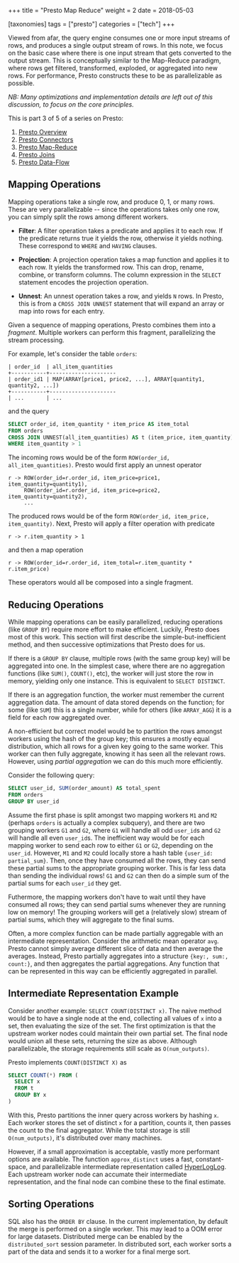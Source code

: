 +++
title = "Presto Map Reduce"
weight = 2
date = 2018-05-03

[taxonomies]
tags = ["presto"]
categories = ["tech"]
+++

Viewed from afar, the query engine consumes one or more input streams of rows,
and produces a single output stream of rows.  In this note, we focus on the
basic case where there is one input stream that gets converted to the output
stream.  This is conceptually similar to the Map-Reduce paradigm, where rows get
filtered, transformed, exploded, or aggregated into new rows.  For performance,
Presto constructs these to be as parallelizable as possible.

<!-- more -->

_NB: Many optimizations and implementation details are left out of this
discussion, to focus on the core principles._

This is part 3 of 5 of a series on Presto:
1. [Presto Overview]
2. [Presto Connectors]
3. [Presto Map-Reduce]
4. [Presto Joins]
5. [Presto Data-Flow]

Mapping Operations
------------------
Mapping operations take a single row, and produce 0, 1, or many rows. These are
very parallelizable -- since the operations takes only one row, you can simply
split the rows among different workers.

* **Filter**: A filter operation takes a predicate and applies it to each row.
  If the predicate returns true it yields the row, otherwise it yields nothing.
  These correspond to `WHERE` and `HAVING` clauses.

* **Projection**: A projection operation takes a map function and applies it to
  each row.  It yields the transformed row.  This can drop, rename, combine, or
  transform columns.  The column expression in the `SELECT` statement encodes
  the projection operation.

* **Unnest**: An unnest operation takes a row, and yields `N` rows.  In
  Presto, this is from a `CROSS JOIN UNNEST` statement that will expand an array
  or map into rows for each entry.

Given a sequence of mapping operations, Presto combines them into a _fragment_.
Multiple workers can perform this fragment, parallelizing the stream processing.

For example, let's consider the table `orders`:

```
| order_id  | all_item_quantities
+-----------+---------------------
| order_id1 | MAP(ARRAY[price1, price2, ...], ARRAY[quantity1, quantity2, ...])
+-----------+---------------------
| ...       | ...
```

and the query

```sql
SELECT order_id, item_quantity * item_price AS item_total
FROM orders
CROSS JOIN UNNEST(all_item_quantities) AS t (item_price, item_quantity)
WHERE item_quantity > 1
```

The incoming rows would be of the form `ROW(order_id, all_item_quantities)`.
Presto would first apply an unnest operator

```
r -> ROW(order_id=r.order_id, item_price=price1, item_quantity=quantity1),
     ROW(order_id=r.order_id, item_price=price2, item_quantity=quantity2),
     ...
```

The produced rows would be of the form `ROW(order_id, item_price, item_quantity)`.
Next, Presto will apply a filter operation with predicate

```
r -> r.item_quantity > 1
```

and then a map operation

```
r -> ROW(order_id=r.order_id, item_total=r.item_quantity * r.item_price)
```

These operators would all be composed into a single fragment.

Reducing Operations
-------------------
While mapping operations can be easily parallelized, reducing operations (like
`GROUP BY`) require more effort to make efficient.  Luckily, Presto does most of
this work.  This section will first describe the simple-but-inefficient method,
and then successive optimizations that Presto does for us.

If there is a `GROUP BY` clause, multiple rows (with the same group key) will be
aggregated into one.  In the simplest case, where there are no aggregation
functions (like `SUM()`, `COUNT()`, etc), the worker will just store the row in
memory, yielding only one instance.  This is equivalent to `SELECT DISTINCT`.

If there is an aggregation function, the worker must remember the current
aggregation data.  The amount of data stored depends on the function; for some
(like `SUM`) this is a single number, while for others (like `ARRAY_AGG`) it is
a field for each row aggregated over.

A non-efficient but correct model would be to partition the rows amongst workers
using the hash of the group key; this ensures a mostly equal distribution, which
all rows for a given key going to the same worker. This worker can then fully
aggregate, knowing it has seen all the relevant rows.  However, using
_partial aggregation_ we can do this much more efficiently.

Consider the following query:
```sql
SELECT user_id, SUM(order_amount) AS total_spent
FROM orders
GROUP BY user_id
```

Assume the first phase is split amongst two mapping workers `M1` and `M2`
(perhaps `orders` is actually a complex subquery), and there are two grouping
workers `G1` and `G2`, where `G1` will handle all odd `user_id`s and `G2` will
handle all even `user_id`s.  The inefficient way would be for each mapping
worker to send each row to either `G1` or `G2`, depending on the `user_id`.
However, `M1` and `M2` could locally store a hash table `{user_id:
partial_sum}`.  Then, once they have consumed all the rows, they can send these
partial sums to the appropriate grouping worker.  This is far less data than
sending the individual rows!  `G1` and `G2` can then do a simple sum of the
partial sums for each `user_id` they get.

Futhermore, the mapping workers don't have to wait until they have consumed all
rows; they can send partial sums whenever they are running low on memory! The
grouping workers will get a (relatively slow) stream of partial sums, which they
will aggregate to the final sums.

Often, a more complex function can be made partially aggregable with an
intermediate representation.  Consider the arithmetic mean operator `avg`.
Presto cannot simply average different slice of data and then average the
averages. Instead, Presto partially aggregates into a structure `{key:, sum:,
count:}`, and then aggregates the partial aggregations.  Any function that can
be represented in this way can be efficiently aggregated in parallel.

Intermediate Representation Example
-----------------------------------
Consider another example: `SELECT COUNT(DISTINCT x)`.  The naive method would be
to have a single node at the end, collecting all values of `x` into a set, then
evaluating the size of the set.  The first optimization is that the upstream
worker nodes could maintain their own partial set.  The final node would union
all these sets, returning the size as above.  Although parallelizable, the
storage requirements still scale as `O(num_outputs)`.

Presto implements `COUNT(DISTINCT X)` as
```sql
SELECT COUNT(*) FROM (
  SELECT x
  FROM t
  GROUP BY x
)
```
With this, Presto partitions the inner query across workers by hashing `x`.
Each worker stores the set of distinct `x` for a partition, counts it, then
passes the count to the final aggregator.  While the total storage is still
`O(num_outputs)`, it's distributed over many machines.

However, if a small approximation is acceptable, vastly more performant options
are available.  The function `approx_distinct` uses a fast, constant-space,
and parallelizable intermediate representation called
[HyperLogLog](https://en.wikipedia.org/wiki/HyperLogLog).
Each upstream worker node can accumate their intermediate representation, and
the final node can combine these to the final estimate.

Sorting Operations
------------------
SQL also has the `ORDER BY` clause.  In the current implementation, by default
the merge is performed on a single worker.  This may lead to a OOM error for
large datasets.  Distributed merge can be enabled by the `distributed_sort`
session parameter.  In distributed sort, each worker sorts a part of the data
and sends it to a worker for a final merge sort.

[Presto Overview]: @/presto-overview.md "Presto Overview"
[Presto Map-Reduce]: @/presto-map-reduce.md "Presto Map-Reduce"
[Presto Joins]: @/presto-joins.md "Presto Joins"
[Presto Connectors]: @/presto-connectors.md "Presto Connectors"
[Presto Data-Flow]: @/presto-data-flow.md "Presto Data Flow"